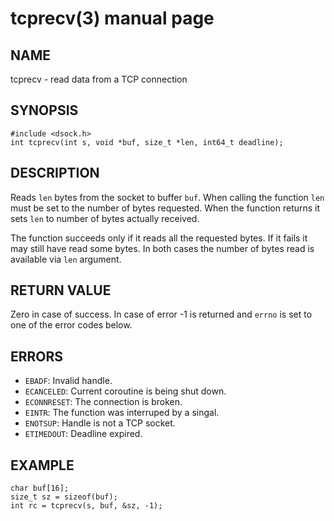 # tcprecv(3) manual page

## NAME

tcprecv - read data from a TCP connection

## SYNOPSIS

```
#include <dsock.h>
int tcprecv(int s, void *buf, size_t *len, int64_t deadline);
```

## DESCRIPTION

Reads `len` bytes from the socket to buffer `buf`. When calling the function `len` must be set to the number of bytes requested. When the function returns it sets `len` to number of bytes actually received.

The function succeeds only if it reads all the requested bytes. If it fails it may still have read some bytes. In both cases the number of bytes read is available via `len` argument.

## RETURN VALUE

Zero in case of success. In case of error -1 is returned and `errno` is set to one of the error codes below.

## ERRORS

* `EBADF`: Invalid handle.
* `ECANCELED`: Current coroutine is being shut down.
* `ECONNRESET`: The connection is broken.
* `EINTR`: The function was interruped by a singal.
* `ENOTSUP`: Handle is not a TCP socket.
* `ETIMEDOUT`: Deadline expired.

## EXAMPLE

```
char buf[16];
size_t sz = sizeof(buf);
int rc = tcprecv(s, buf, &sz, -1);
```

